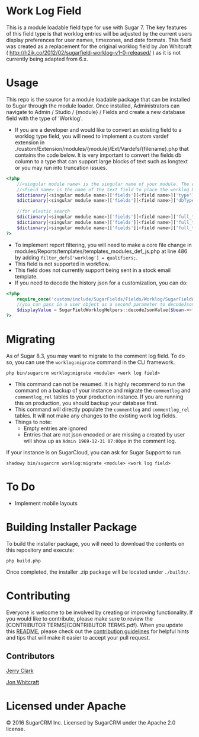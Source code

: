 Work Log Field
============

This is a module loadable field type for use with Sugar 7. The key features of this field type is that worklog entries will be adjusted by the current users display preferences for user names, timezones, and date formats.
This field was created as a replacement for the original worklog field by Jon Whitcraft ( http://h2ik.co/2012/02/sugarfield-worklog-v1-0-released/ ) as it is not currently being adapted from 6.x.

# Usage
This repo is the source for a module loadable package that can be installed to Sugar through the module loader. Once installed, Administrators can navigate to Admin / Studio / {module} / Fields and create a new database field with the type of 'Worklog'.

* If you are a developer and would like to convert an existing field to a worklog type field, you will need to implement a custom vardef extension in ./custom/Extension/modules/{module}/Ext/Vardefs/{filename}.php that contains the code below. It is very important to convert the fields db column to a type that can support large blocks of text such as longtext or you may run into truncation issues.

```php
<?php
    //<singular module name> is the singular name of your module. The example being to use "Account" not "Accounts".
    //<field name> is the name of the text field to place the worklog UI over.
    $dictionary[<singular module name>]['fields'][<field name>]['type']='worklog';
    $dictionary[<singular module name>]['fields'][<field name>]['dbType']='text';

    //for elastic search
    $dictionary[<singular module name>]['fields'][<field name>]['full_text_search']['type'] = 'text';
    $dictionary[<singular module name>]['fields'][<field name>]['full_text_search']['boost'] = '3';
    $dictionary[<singular module name>]['fields'][<field name>]['full_text_search']['enabled'] = true;
?>
```

* To implement report filtering, you will need to make a core file change in modules/Reports/templates/templates_modules_def_js.php at line 486 by adding  `filter_defs['worklog'] = qualifiers;`.
* This field is not supported in workflow.
* This field does not currently support being sent in a stock email template.
* If you need to decode the history json for a customization, you can do:

```php
<?php
    require_once('custom/include/SugarFields/Fields/Worklog/SugarFieldWorklogHelpers.php');
    //you can pass in a user object as a second parameter to decodeJsonValue to convert the timestamps to a specific users timezone
    $displayValue = SugarFieldWorklogHelpers::decodeJsonValue($bean-><field name>));
?>
```

# Migrating
As of Sugar 8.3, you may want to migrate to the comment log field. To do so, you can use the `worklog:migrate` command in the CLI framework.

```
php bin/sugarcrm worklog:migrate <module> <work log field>
```

* This command can not be resumed. It is highly recommend to run the command on a backup of your instance and migrate the `commentlog` and `commentlog_rel` tables to your production instance. If you are running this on production, you should backup your database first.
* This command will directly populate the `commentlog` and `commentlog_rel` tables. It will not make any changes to the existing work log fields.
* Things to note:
    * Empty entries are ignored
    * Entries that are not json encoded or are missing a created by user will show up as `Admin 1969-12-31 07:00pm` in the comment log.


If your instance is on SugarCloud, you can ask for Sugar Support to run 

```
shadowy bin/sugarcrm worklog:migrate <module> <work log field>
```

To Do
============
- Implement mobile layouts

# Building Installer Package
To build the installer package, you will need to download the contents on this repository and execute:
```
php build.php
```
Once completed, the installer .zip package will be located under `./builds/`.
    
# Contributing
Everyone is welcome to be involved by creating or improving functionality. If you would like to contribute, please make sure to review the [CONTRIBUTOR TERMS](CONTRIBUTOR TERMS.pdf). When you update this [README](README.md), please check out the [contribution guidelines](CONTRIBUTING.md) for helpful hints and tips that will make it easier to accept your pull request.

## Contributors
[Jerry Clark](https://github.com/geraldclark)

[Jon Whitcraft](https://github.com/jwhitcraft)

# Licensed under Apache
© 2016 SugarCRM Inc.  Licensed by SugarCRM under the Apache 2.0 license.
